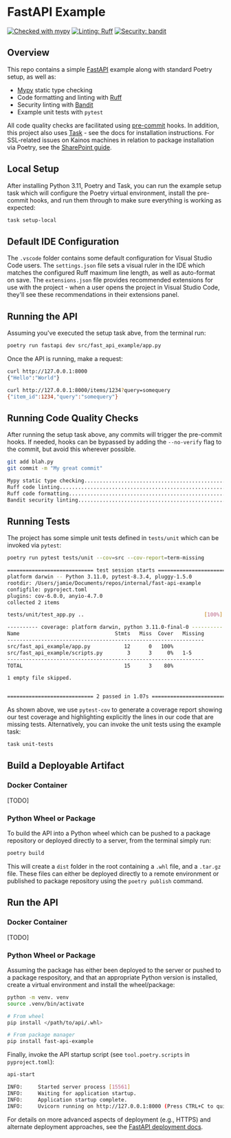 # FastAPI Example

[![Checked with mypy](https://www.mypy-lang.org/static/mypy_badge.svg)](https://mypy-lang.org/)
[![Linting: Ruff](https://img.shields.io/endpoint?url=https://raw.githubusercontent.com/charliermarsh/ruff/main/assets/badge/v2.json)](https://github.com/astral-sh/ruff)
[![Security: bandit](https://img.shields.io/badge/security-bandit-yellow.svg)](https://github.com/PyCQA/bandit)

## Overview

This repo contains a simple [FastAPI](https://fastapi.tiangolo.com) example along with standard Poetry setup, as well as:

* [Mypy](https://github.com/python/mypy) static type checking
* Code formatting and linting with [Ruff](https://github.com/astral-sh/ruff)
* Security linting with [Bandit](https://github.com/PyCQA/bandit)
* Example unit tests with `pytest`

All code quality checks are facilitated using [pre-commit](https://github.com/pre-commit/pre-commit) hooks. In addition, this project also uses  [Task](https://taskfile.dev) - see the docs for installation instructions. For SSL-related issues on Kainos machines in relation to package installation via Poetry, see the [SharePoint guide](https://kainossoftwareltd.sharepoint.com/sites/InformationSecurity/SitePages/Corporate-Certification-Dev-Tool-Setup.aspx#python%2C-pyenv-poetry).

## Local Setup

After installing Python 3.11, Poetry and Task, you can run the example setup task which will configure the Poetry virtual environment, install the pre-commit hooks, and run them through to make sure everything is working as expected:

```bash
task setup-local
```

## Default IDE Configuration

The `.vscode` folder contains some default configuration for Visual Studio Code users. The `settings.json` file sets
a visual ruler in the IDE which matches the configured Ruff maximum line length, as well as auto-format on save. The
`extensions.json` file provides recommended extensions for use with the project - when a user opens the project in
Visual Studio Code, they'll see these recommendations in their extensions panel.

## Running the API

Assuming you've executed the setup task abve, from the terminal run:

```bash
poetry run fastapi dev src/fast_api_example/app.py
```

Once the API is running, make a request:

```bash
curl http://127.0.0.1:8000
{"Hello":"World"}

curl http://127.0.0.1:8000/items/1234?query=somequery
{"item_id":1234,"query":"somequery"}
```

## Running Code Quality Checks

After running the setup task above, any commits will trigger the pre-commit hooks. If needed, hooks can be bypassed by adding the `--no-verify` flag to the commit, but avoid this wherever possible.

```bash
git add blah.py
git commit -m "My great commit"

Mypy static type checking................................................Passed
Ruff code linting........................................................Passed
Ruff code formatting.....................................................Passed
Bandit security linting..................................................Passed
```

## Running Tests

The project has some simple unit tests defined in `tests/unit` which can be invoked via `pytest`:

```bash
poetry run pytest tests/unit --cov=src --cov-report=term-missing

============================ test session starts ============================
platform darwin -- Python 3.11.0, pytest-8.3.4, pluggy-1.5.0
rootdir: /Users/jamie/Documents/repos/internal/fast-api-example
configfile: pyproject.toml
plugins: cov-6.0.0, anyio-4.7.0
collected 2 items                                                                                                                                               

tests/unit/test_app.py ..                                       [100%]

---------- coverage: platform darwin, python 3.11.0-final-0 ----------
Name                               Stmts   Miss  Cover   Missing
----------------------------------------------------------------
src/fast_api_example/app.py           12      0   100%
src/fast_api_example/scripts.py        3      3     0%   1-5
----------------------------------------------------------------
TOTAL                                 15      3    80%

1 empty file skipped.


============================ 2 passed in 1.07s ============================
```

As shown above, we use `pytest-cov` to generate a coverage report showing our test coverage and highlighting
explicitly the lines in our code that are missing tests. Alternatively, you can invoke the unit tests using the example task:

```bash
task unit-tests
```

## Build a Deployable Artifact

### Docker Container

[TODO]

### Python Wheel or Package

To build the API into a Python wheel which can be pushed to a package repository or deployed directly to a server, from the terminal simply run:

```bash
poetry build
```

This will create a `dist` folder in the root containing a `.whl` file, and a `.tar.gz` file. These files can either be deployed directly to a remote environment or published to package repository using the `poetry publish` command.

## Run the API

### Docker Container

[TODO]

### Python Wheel or Package

Assuming the package has either been deployed to the server or pushed to a package respository, and that an appropriate Python version is installed, create a virtual environment and install the wheel/package:

```bash
python -m venv. venv
source .venv/bin/activate

# From wheel
pip install </path/to/api/.whl>

# From package manager
pip install fast-api-example
```

Finally, invoke the API startup script (see `tool.poetry.scripts` in `pyproject.toml`):

```bash
api-start

INFO:     Started server process [15561]
INFO:     Waiting for application startup.
INFO:     Application startup complete.
INFO:     Uvicorn running on http://127.0.0.1:8000 (Press CTRL+C to quit)
```

For details on more advanced aspects of deployment (e.g., HTTPS) and alternate deployment
approaches, see the [FastAPI deployment docs](https://fastapi.tiangolo.com/deployment/).